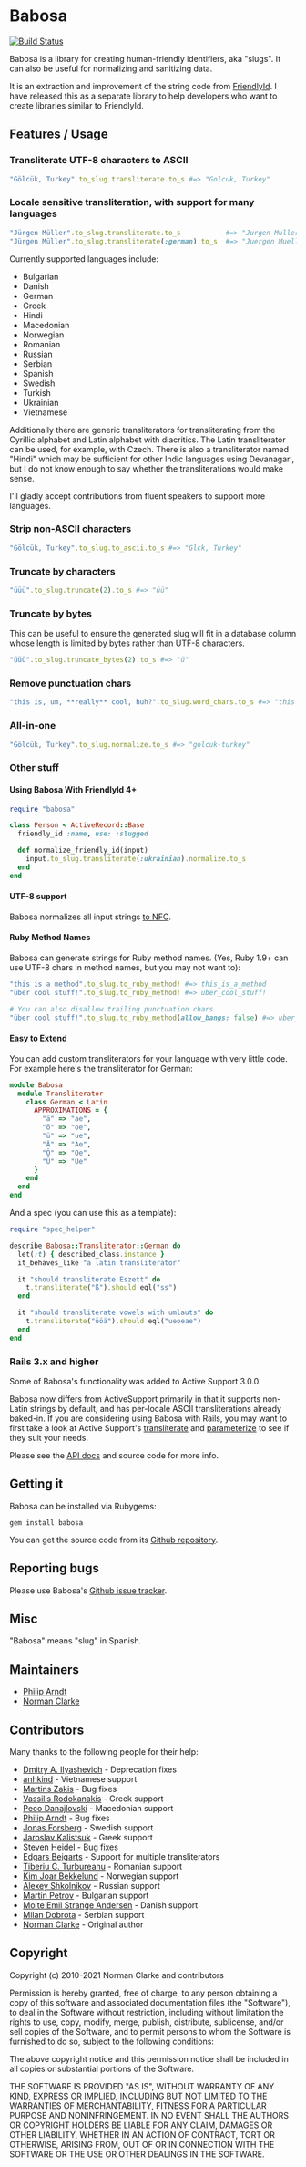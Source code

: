 # Babosa

[![Build Status](https://github.com/norman/babosa/actions/workflows/main.yml/badge.svg)](https://github.com/norman/babosa/actions)

Babosa is a library for creating human-friendly identifiers, aka "slugs". It can
also be useful for normalizing and sanitizing data.

It is an extraction and improvement of the string code from
[FriendlyId](http://github.com/norman/friendly_id). I have released this as a
separate library to help developers who want to create libraries similar to
FriendlyId.

## Features / Usage

### Transliterate UTF-8 characters to ASCII

```ruby
"Gölcük, Turkey".to_slug.transliterate.to_s #=> "Golcuk, Turkey"
```

### Locale sensitive transliteration, with support for many languages

```ruby
"Jürgen Müller".to_slug.transliterate.to_s           #=> "Jurgen Muller"
"Jürgen Müller".to_slug.transliterate(:german).to_s  #=> "Juergen Mueller"
```

Currently supported languages include:

* Bulgarian
* Danish
* German
* Greek
* Hindi
* Macedonian
* Norwegian
* Romanian
* Russian
* Serbian
* Spanish
* Swedish
* Turkish
* Ukrainian
* Vietnamese

Additionally there are generic transliterators for transliterating from the
Cyrillic alphabet and Latin alphabet with diacritics. The Latin transliterator
can be used, for example, with Czech. There is also a transliterator named
"Hindi" which may be sufficient for other Indic languages using Devanagari, but
I do not know enough to say whether the transliterations would make sense.

I'll gladly accept contributions from fluent speakers to support more languages.

### Strip non-ASCII characters

```ruby
"Gölcük, Turkey".to_slug.to_ascii.to_s #=> "Glck, Turkey"
```

### Truncate by characters

```ruby
"üüü".to_slug.truncate(2).to_s #=> "üü"
```

### Truncate by bytes

This can be useful to ensure the generated slug will fit in a database column
whose length is limited by bytes rather than UTF-8 characters.

```ruby
"üüü".to_slug.truncate_bytes(2).to_s #=> "ü"
```

### Remove punctuation chars

```ruby
"this is, um, **really** cool, huh?".to_slug.word_chars.to_s #=> "this is um really cool huh"
```

### All-in-one

```ruby
"Gölcük, Turkey".to_slug.normalize.to_s #=> "golcuk-turkey"
```

### Other stuff

#### Using Babosa With FriendlyId 4+

```ruby
require "babosa"

class Person < ActiveRecord::Base
  friendly_id :name, use: :slugged

  def normalize_friendly_id(input)
    input.to_slug.transliterate(:ukrainian).normalize.to_s
  end
end
```

#### UTF-8 support

Babosa normalizes all input strings [to NFC](https://en.wikipedia.org/wiki/Unicode_equivalence#Normal_forms).

#### Ruby Method Names

Babosa can generate strings for Ruby method names. (Yes, Ruby 1.9+ can use
UTF-8 chars in method names, but you may not want to):


```ruby
"this is a method".to_slug.to_ruby_method! #=> this_is_a_method
"über cool stuff!".to_slug.to_ruby_method! #=> uber_cool_stuff!

# You can also disallow trailing punctuation chars
"über cool stuff!".to_slug.to_ruby_method(allow_bangs: false) #=> uber_cool_stuff
```

#### Easy to Extend

You can add custom transliterators for your language with very little code. For
example here's the transliterator for German:

```ruby
module Babosa
  module Transliterator
    class German < Latin
      APPROXIMATIONS = {
        "ä" => "ae",
        "ö" => "oe",
        "ü" => "ue",
        "Ä" => "Ae",
        "Ö" => "Oe",
        "Ü" => "Ue"
      }
    end
  end
end
```

And a spec (you can use this as a template):

```ruby
require "spec_helper"

describe Babosa::Transliterator::German do
  let(:t) { described_class.instance }
  it_behaves_like "a latin transliterator"

  it "should transliterate Eszett" do
    t.transliterate("ß").should eql("ss")
  end

  it "should transliterate vowels with umlauts" do
    t.transliterate("üöä").should eql("ueoeae")
  end
end
```

### Rails 3.x and higher

Some of Babosa's functionality was added to Active Support 3.0.0.

Babosa now differs from ActiveSupport primarily in that it supports non-Latin
strings by default, and has per-locale ASCII transliterations already baked-in.
If you are considering using Babosa with Rails, you may want to first take a
look at Active Support's
[transliterate](http://api.rubyonrails.org/classes/ActiveSupport/Inflector.html#method-i-transliterate)
and
[parameterize](http://api.rubyonrails.org/classes/ActiveSupport/Inflector.html#method-i-parameterize)
to see if they suit your needs.

Please see the [API docs](http://rubydoc.info/github/norman/babosa/master/frames) and source code for
more info.

## Getting it

Babosa can be installed via Rubygems:

    gem install babosa

You can get the source code from its [Github repository](http://github.com/norman/babosa).

## Reporting bugs

Please use Babosa's [Github issue
tracker](http://github.com/norman/babosa/issues).


## Misc

"Babosa" means "slug" in Spanish.

## Maintainers

* [Philip Arndt](https://github.com/parndt)
* [Norman Clarke](https://github.com/norman/)

## Contributors

Many thanks to the following people for their help:

* [Dmitry A. Ilyashevich](https://github.com/dmitry-ilyashevich) - Deprecation fixes
* [anhkind](https://github.com/anhkind) - Vietnamese support
* [Martins Zakis](https://github.com/martins) - Bug fixes
* [Vassilis Rodokanakis](https://github.com/vrodokanakis) - Greek support
* [Peco Danajlovski](https://github.com/Vortex) - Macedonian support
* [Philip Arndt](https://github.com/parndt) - Bug fixes
* [Jonas Forsberg](https://github.com/himynameisjonas) - Swedish support
* [Jaroslav Kalistsuk](https://github.com/jarosan) - Greek support
* [Steven Heidel](https://github.com/stevenheidel) - Bug fixes
* [Edgars Beigarts](https://github.com/ebeigarts) - Support for multiple transliterators
* [Tiberiu C. Turbureanu](https://gitorious.org/~tct) - Romanian support
* [Kim Joar Bekkelund](https://github.com/kjbekkelund) - Norwegian support
* [Alexey Shkolnikov](https://github.com/grlm) - Russian support
* [Martin Petrov](https://github.com/martin-petrov) - Bulgarian support
* [Molte Emil Strange Andersen](https://github.com/molte) - Danish support
* [Milan Dobrota](https://github.com/milandobrota) - Serbian support
* [Norman Clarke](https://github.com/norman) - Original author

## Copyright

Copyright (c) 2010-2021 Norman Clarke and contributors

Permission is hereby granted, free of charge, to any person obtaining a copy of
this software and associated documentation files (the "Software"), to deal in
the Software without restriction, including without limitation the rights to
use, copy, modify, merge, publish, distribute, sublicense, and/or sell copies
of the Software, and to permit persons to whom the Software is furnished to do
so, subject to the following conditions:

The above copyright notice and this permission notice shall be included in all
copies or substantial portions of the Software.

THE SOFTWARE IS PROVIDED "AS IS", WITHOUT WARRANTY OF ANY KIND, EXPRESS OR
IMPLIED, INCLUDING BUT NOT LIMITED TO THE WARRANTIES OF MERCHANTABILITY,
FITNESS FOR A PARTICULAR PURPOSE AND NONINFRINGEMENT. IN NO EVENT SHALL THE
AUTHORS OR COPYRIGHT HOLDERS BE LIABLE FOR ANY CLAIM, DAMAGES OR OTHER
LIABILITY, WHETHER IN AN ACTION OF CONTRACT, TORT OR OTHERWISE, ARISING FROM,
OUT OF OR IN CONNECTION WITH THE SOFTWARE OR THE USE OR OTHER DEALINGS IN THE
SOFTWARE.

